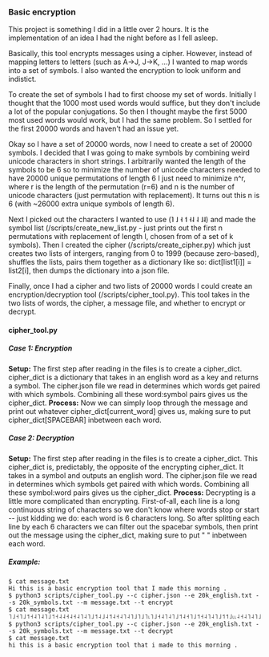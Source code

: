 ### Basic encryption

This project is something I did in a little over 2 hours. It is the implementation of an idea I had the night before as I fell asleep.

Basically, this tool encrypts messages using a cipher. However, instead of mapping letters to letters (such as A->J, J->K, ...) I wanted to map words into a set of symbols. I also wanted the encryption to look uniform and indistict.

To create the set of symbols I had to first choose my set of words. Initially I thought that the 1000 most used words would suffice, but they don't include a lot of the popular conjugations. So then I thought maybe the first 5000 most used words would work, but I had the same problem. So I settled for the first 20000 words and haven't had an issue yet.

Okay so I have a set of 20000 words, now I need to create a set of 20000 symbols. I decided that I was going to make symbols by combining weird unicode characters in short strings. I arbitrarily wanted the length of the symbols to be 6 so to minimize the number of unicode characters needed to have 20000 unique permutations of length 6 I just need to minimize n^r, where r is the length of the permutation (r=6) and n is the number of unicode characters (just permutation with replacement). It turns out this n is 6 (with ~26000 extra unique symbols of length 6).

Next I picked out the characters I wanted to use (˥ ˩ ˧ ˦ ˧˨ ˨ ˩˨) and made the symbol list (/scripts/create_new_list.py - just prints out the first n permutations with replacement of length l, chosen from of a set of k symbols). Then I created the cipher  (/scripts/create_cipher.py) which just creates two lists of intergers, ranging from 0 to 1999 (because zero-based), shuffles the lists, pairs them together as a dictionary like so: dict[list1[i]] = list2[i], then dumps the dictionary into a json file.

Finally, once I had a cipher and two lists of 20000 words I could create an encryption/decryption tool (/scripts/cipher_tool.py). This tool takes in the two lists of words, the cipher, a message file, and whether to encrypt or decrypt.

#### cipher_tool.py
##### **Case 1: Encryption**
**Setup:** The first step after reading in the files is to create a cipher_dict. cipher_dict is a dictionary that takes in an english word as a key and returns a symbol. The cipher.json file we read in determines which words get paired with which symbols. Combining all these word:symbol pairs gives us the cipher_dict.
**Process:** Now we can simply loop through the message and print out whatever cipher_dict[current_word] gives us, making sure to put cipher_dict[SPACEBAR] inbetween each word.

##### **Case 2: Decryption**
**Setup:** The first step after reading in the files is to create a cipher_dict. This cipher_dict is, predictably, the opposite of the encrypting cipher_dict. It takes in a symbol and outputs an english word. The cipher.json file we read in determines which symbols get paired with which words. Combining all these symbol:word pairs gives us the cipher_dict.
**Process:** Decrypting is a little more complicated than encrypting. First-of-all, each line is a long continuous string of characters so we don't know where words stop or start -- just kidding we do: each word is 6 characters long. So after splitting each line by each 6 characters we can filter out the spacebar symbols, then print out the message using the cipher_dict, making sure to put " " inbetween each word.

##### Example:

    $ cat message.txt
    Hi this is a basic encryption tool that I made this morning .
    $ python3 scripts/cipher_tool.py --c cipher.json --e 20k_english.txt --s 20k_symbols.txt --m message.txt --t encrypt
    $ cat message.txt
    ˥˩˧˥˩˦˧˨˥˨˥˩˦˧˨˨˧˨˧˨˥˨˥˩˦˨˩˨˦˨˧˨˥˨˥˩˥˩˥˪˥˩˧˨˥˨˥˩˦˨˧˥˩˦˧˨˥˨˥˩˦˦˩˪˪˨˧˨˥˨˥˩˥˨˦˨˪˧˧˨˥˨˥˩˦˥˪˨˥˩˧˨˥˨˥˩˦˩˧˧˪˨˧˨˥˨˥˩˥˨˧˪˪˧˧˨˥˨˥˩˧˥˩˥˨˩˧˨˥˨˥˩˦˧˨˨˧˨˧˨˥˨˥˩˧˨˦˨˥˧˧˨˥˨˥˩˧˧˥˦˪˨˧˨˥˨˥˩
    $ python3 scripts/cipher_tool.py --c cipher.json --e 20k_english.txt --s 20k_symbols.txt --m message.txt --t decrypt
    $ cat message.txt
    hi this is a basic encryption tool that i made to this morning .
